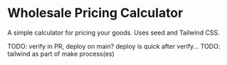 # Wholesale Pricing Calculator

A simple calculator for pricing your goods. Uses seed and Tailwind CSS.

TODO: verify in PR, deploy on main? deploy is quick after verify...
TODO: tailwind as part of make process(es)
